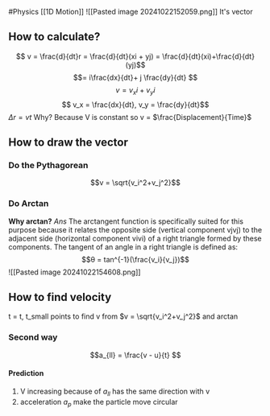 #Physics 
[[1D Motion]]
![[Pasted image 20241022152059.png]]
It's vector
## How to calculate?
$$ v = \frac{d}{dt}r = \frac{d}{dt}(xi + yj) = \frac{d}{dt}(xi)+\frac{d}{dt}(yj)$$
$$= i\frac{dx}{dt}+ j \frac{dy}{dt} $$
$$ v = v_xi + v_yi $$
$$ v_x = \frac{dx}{dt}, v_y = \frac{dy}{dt}$$
$\Delta r = vt$ Why? 
Because V is constant so v = $\frac{Displacement}{Time}$
## How to draw the vector
### Do the Pythagorean
$$v = \sqrt{v_i^2+v_j^2}$$
### Do Arctan
**Why arctan?**
*Ans* The arctangent function is specifically suited for this purpose because it relates the opposite side (vertical component vjvj​) to the adjacent side (horizontal component vivi​) of a right triangle formed by these components. The tangent of an angle in a right triangle is defined as:
$$θ = tan^{-1}(\frac{v_i}{v_j})$$
![[Pasted image 20241022154608.png]]

## How to find velocity
t = t, t_small points to find v from $v = \sqrt{v_i^2+v_j^2}$ and arctan
### Second way
$$a_{ll} = \frac{v - u}{t} $$
#### Prediction
1. V increasing because of $a_{ll}$ has the same direction with v
2. acceleration $a_p$ make the particle move circular
#